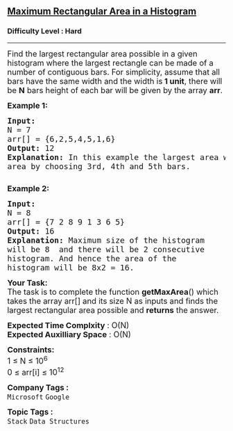 <h2><a href="https://www.geeksforgeeks.org/problems/maximum-rectangular-area-in-a-histogram-1587115620/1?page=1&difficulty=Hard&sprint=ca8ae412173dbd8346c26a0295d098fd&sortBy=submissions">Maximum Rectangular Area in a Histogram</a></h2><h3>Difficulty Level : Hard</h3><hr><div class="problems_problem_content__Xm_eO"><p><span style="font-size: 18px;">Find the largest rectangular area possible in a given histogram where the largest rectangle can be made of a number of contiguous bars. For simplicity, assume that all bars have the same width and the width is<strong> 1 unit</strong>, there will be <strong>N</strong> bars height of each bar will be given by the array <strong>arr</strong>.</span></p>
<p><span style="font-size: 18px;"><strong>Example 1:</strong></span></p>
<pre><span style="font-size: 18px;"><strong>Input:
</strong>N = 7
arr[] = {6,2,5,4,5,1,6</span><span style="font-size: 18px;">}
<strong>Output: </strong>12<strong>
Explanation:</strong> In this example the largest area would be 12 of height 4 and width 3. We can achieve this <br>area by choosing 3rd, 4th and 5th bars.
</span><img src="http://d1hyf4ir1gqw6c.cloudfront.net/wp-content/uploads/histogram1.png" alt="">

</pre>
<p><span style="font-size: 18px;"><strong>Example 2:</strong></span></p>
<pre><span style="font-size: 18px;"><strong>Input:
</strong>N = 8
arr[] = {7 2 8 9 1 3 6 5</span><span style="font-size: 18px;">}
<strong>Output: </strong>16<strong>
Explanation: </strong>Maximum size of the histogram 
will be 8&nbsp; and there will be 2 consecutive 
histogram. And hence the area of the 
histogram will be 8x2 = 16.</span></pre>
<p><span style="font-size: 18px;"><strong>Your Task:</strong><br>The task is to complete the function&nbsp;<strong>getMaxArea</strong>() which takes the array arr[] and its size N as inputs and&nbsp;finds the largest rectangular area possible and <strong>returns</strong> the answer.</span></p>
<p><span style="font-size: 18px;"><strong>Expected Time Complxity</strong> : O(N)<br><strong>Expected Auxilliary Space</strong> : O(N)</span></p>
<p><span style="font-size: 18px;"><strong>Constraints:</strong><br>1 ≤ N ≤ 10<sup>6</sup><br>0 ≤ arr[i] ≤ 10<sup>12</sup></span></p></div><p><span style=font-size:18px><strong>Company Tags : </strong><br><code>Microsoft</code>&nbsp;<code>Google</code>&nbsp;<br><p><span style=font-size:18px><strong>Topic Tags : </strong><br><code>Stack</code>&nbsp;<code>Data Structures</code>&nbsp;